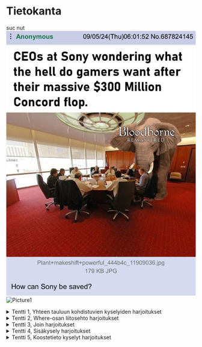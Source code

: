 # Tietokanta
suc nut
![alt](https://github.com/AverageKasper/Tietokanta/blob/main/Pirat_Nation-1831723969499787363-01.jpg)
![Picture1](https://github.com/user-attachments/assets/6b3345d9-53be-43c1-b0b0-a4c30bebb0c6)

<details>
<summary> Tentti 1, Yhteen tauluun kohdistuvien kyselyiden harjoitukset</summary>
  
### 1
select * from goal;
  
![Screenshot 2024-09-16 130633](https://github.com/user-attachments/assets/b419320c-bfad-41d6-af84-42ee717390b8)

### 2
select name, type <br>
from airport <br>
where iso_country = "FI";

![Screenshot 2024-09-16 115340](https://github.com/user-attachments/assets/9175f0be-4fc4-4d2a-904e-28e4c46ab607)

### 3
select name <br>
from airport <br>
where iso_country <br>
like '%FI%' order by name asc;

![image](https://github.com/user-attachments/assets/a83ddf3b-08e0-4f47-aec5-c11c1c307016)

### 4
select name,type <br>
from airport <br>
where iso_country = 'FI' <br>
order by type , name;

![image](https://github.com/user-attachments/assets/7a345703-b68c-4219-8f27-36379e05a737)

### 5
select name <br>
from country <br>
where name like "F%";

![image](https://github.com/user-attachments/assets/4b3f1a3d-30cc-4c28-beee-6cda8cb9653c)

### 6
select name <br>
from country <br>
where name like "%f%";

![image](https://github.com/user-attachments/assets/df8ad6f4-5cc8-4324-bc7c-399b798eac9e)

### 7
select location <br>
from game <br>
where screen_name like "Vesa";

![image](https://github.com/user-attachments/assets/885e3049-3da6-47b3-ac1a-e2e3e5640994)

### 8
select co2_consumed <br>
from game <br>
where screen_name like "Ilkka";

![image](https://github.com/user-attachments/assets/b4e41208-040f-4a1f-9a12-404c1cbf6abf)

### 9
select distinct co2_budget <br>
from game;

![image](https://github.com/user-attachments/assets/9cebbcc3-09b1-439e-bb8c-42aa0c496a8a)

</details>

<details>
<summary> Tentti 2, Where-osan liitosehto harjoitukset</summary>

### 1
select country.name as "country name", airport.name as "airport name" <br>
from country, airport <br>
where country.name = "Iceland" <br>
and airport.iso_country = country.iso_country;

![image](https://github.com/user-attachments/assets/92664947-9985-4e55-82d5-cc461b0a9e6e)

### 2
select airport.name as "airport name" <br>
from airport, country <br>
where country.name = "France" <br>
and airport.iso_country = country.iso_country <br>
and airport.type = "large_airport";

![image](https://github.com/user-attachments/assets/68f856de-2bd6-49b9-a3aa-18a2089ea303)

### 3
select country.name as country_name, airport.name as airport_name <br>
from country, airport <br>
where country.continent = "AN" <br>
and airport.iso_country = country.iso_country;

![image](https://github.com/user-attachments/assets/c62ac0cb-1e96-4695-a6c6-dd5f46146c87)

### 4
select airport.elevation_ft <br>
from airport, game <br>
where game.screen_name = "Heini" <br>
and airport.ident = game.location;

![image](https://github.com/user-attachments/assets/5f9f1696-0d8a-4555-b743-176ded6d0660)

### 5
select airport.elevation_ft * 0.3048 as elevation_m <br>
from airport, game <br>
where game.screen_name = "Heini" <br>
and airport.ident = game.location;

![image](https://github.com/user-attachments/assets/7b19a3e0-1203-4522-a8f5-45db43095041)

### 6
select airport.name <br>
from airport, game <br>
where game.screen_name = "Ilkka" <br>
and game.location = airport.ident;

![image](https://github.com/user-attachments/assets/9c0e73d8-a532-4122-86ae-772cf8cdd48d)

### 7
select country.name <br>
from airport, game, country <br>
where game.screen_name = "Ilkka" <br>
and game.location = airport.ident <br>
and airport.iso_country = country.iso_country;

![image](https://github.com/user-attachments/assets/bf7595f8-8df5-4484-88ed-fdcbfde2431b)

### 8
select goal.name <br>
from goal, goal_reached, game <br>
where game.screen_name = "Heini" <br>
and game.id = goal_reached.game_id <br>
and goal_reached.goal_id = goal.id;

![image](https://github.com/user-attachments/assets/7662f587-0bf2-45f3-88be-ad195391b958)

### 9
select airport.name <br>
from airport, game, goal_reached, goal <br>
where game.location = airport.ident <br>
and goal_reached.game_id = game.id <br>
and goal_reached.goal_id = goal.id <br>
and game.screen_name = "Ilkka" <br>
and goal.name = "CLOUDS";

![image](https://github.com/user-attachments/assets/c675aed9-a8c7-4279-ac2b-9c6753403c16)

### 10
select country.name <br>
from airport, game, goal_reached, goal, country <br>
where game.location = airport.ident <br>
and goal_reached.game_id = game.id <br>
and goal_reached.goal_id = goal.id <br>
and airport.iso_country = country.iso_country <br>
and game.screen_name = "Ilkka" <br>
and goal.name = "CLOUDS";

![image](https://github.com/user-attachments/assets/6b8cb32f-d5f9-40fc-974b-a7292924095e)

</details>
<details>
<summary>Tentti 3, Join harjoitukset</summary>

### 1
select country.name as "country name", airport.name as "airport name" <br>
from airport <br>
inner join country on country.iso_country = airport.iso_country <br>
where airport.scheduled_service = "yes" <br>
and country.name = "Finland";

![image](https://github.com/user-attachments/assets/e9505386-f7dd-4584-8c41-beed02909e82)

### 2
select game.screen_name, airport.name <br>
from airport <br>
inner join game on game.location = airport.ident; 

![image](https://github.com/user-attachments/assets/fa56350b-6b1d-4924-a85c-4f00b282a11f)

### 3
select game.screen_name, country.name <br>
from country <br>
inner join airport on airport.iso_country = country.iso_country <br>
inner join game on game.location = airport.ident;

![image](https://github.com/user-attachments/assets/5e2bc227-9479-487b-86b9-9df7ceccd685)

### 4
select airport.name, game.screen_name <br>
from airport <br>
left join game on game.location = airport.ident <br>
where airport.name like "%Hels%"; 

![image](https://github.com/user-attachments/assets/8891665f-9eed-4813-bd75-7e5d98dc9874)

### 5
select goal.name, game.screen_name <br>
from goal <br>
left join goal_reached on goal_reached.goal_id = goal.id <br>
left join game on game.id = goal_reached.game_id;

![image](https://github.com/user-attachments/assets/b663a785-5945-4de5-bedb-b958096de7dd)

</details>

<details>
<summary>Tentti 4, Sisäkysely harjoitukset</summary>

### 1
select name 
from country <br>
where iso_country in( <br>
	select iso_country <br>
	from airport <br>
	where name like "Satsuma%" <br>
	);

![image](https://github.com/user-attachments/assets/3dd2e7a6-7b36-4f77-8660-20432c1a5897)

### 2
select name <br>
from airport <br>
where iso_country in( <br>
	select iso_country <br>
	from country <br>
	where name = "Monaco" <br>
	);

![image](https://github.com/user-attachments/assets/d4bf2b84-6bda-4a83-9e32-37d51de39dc1)

### 3
select screen_name <br>
from game <br>
where id in( <br>
	select game_id <br>
	from goal_reached <br>
	where goal_id in( <br>
		select id <br>
		from goal <br>
		where name = "CLOUDS" <br>
		) <br>
	);

![image](https://github.com/user-attachments/assets/caee9529-c0e2-437a-a863-3faa9cf63908)

### 4
select name <br>
from country <br>
where iso_country not in( <br>
	select iso_country <br>
	from airport <br>
	where name like "%" <br>
	);

![image](https://github.com/user-attachments/assets/784fc59f-d267-4b7c-8ad4-0032c0eed8b3)

### 5
select name <br>
from goal <br>
where id not in( <br>
	select goal_id <br>
	from goal_reached <br>
	where game_id in ( <br>
		select id <br>
		from game <br>
		where screen_name = "Heini" <br>
		) <br>
	);

![image](https://github.com/user-attachments/assets/1474fba2-0ddc-4406-a189-ed1f748ce040)

</details>

<details>
<summary>Tentti 5, Koostetieto kyselyt harjoitukset</summary>

### 1
select max(elevation_ft)
from airport;

![image](https://github.com/user-attachments/assets/3aa705bc-e1ba-46a4-9f0e-7aebbce9def6)

### 2
select distinct continent, count(*)
from country
group by continent;

![image](https://github.com/user-attachments/assets/a1aab61b-38c2-4a6e-a187-e1c52fa9c98f)

### 3
select screen_name, count(*)
from game
inner join goal_reached on game_id = game.id
inner join goal on goal.id = goal_reached.goal_id
group by screen_name;

![image](https://github.com/user-attachments/assets/813bacc3-97bf-45d7-a969-dc40527e2c40)

### 4
select screen_name
from game
where co2_consumed in (
	select min(co2_consumed)
	from game
	);

![image](https://github.com/user-attachments/assets/1a1d29ac-601f-4f02-829d-ef1245257ca5)













</details>

